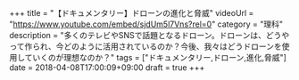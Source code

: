 +++
title =  "【ドキュメンタリー】ドローンの進化と脅威"
videoUrl = "https://www.youtube.com/embed/sjdUm5l7Vns?rel=0"
category = "理科"
description = "多くのテレビやSNSで話題となるドローン。ドローンは、どうやって作られ、今どのように活用されているのか？今後、我々はどうドローンを使用していくのが理想なのか？"
tags = ["ドキュメンタリー,ドローン,進化,脅威"]
date = 2018-04-08T17:00:09+09:00
draft = true
+++

